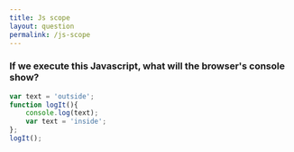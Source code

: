 ```yaml
---
title: Js scope
layout: question
permalink: /js-scope
---
```



### If we execute this Javascript, what will the browser's console show?

```javascript
var text = 'outside';
function logIt(){
    console.log(text);
    var text = 'inside';
};
logIt();
```
